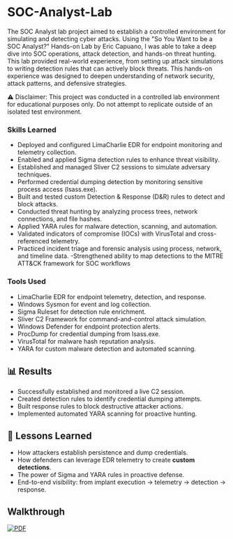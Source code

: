 # SOC-Analyst-Lab
The SOC Analyst lab project aimed to establish a controlled environment for simulating and detecting cyber attacks.  Using the "So You Want to be a SOC Analyst?" Hands-on Lab by Eric Capuano, I was able to take a deep dive into SOC operations, attack detection, and hands-on threat hunting.  This lab provided real-world experience, from setting up attack simulations to writing detection rules that can actively block threats.  This hands-on experience was designed to deepen understanding of network security, attack patterns, and defensive strategies.

⚠️ Disclaimer: This project was conducted in a controlled lab environment for educational purposes only. 
Do not attempt to replicate outside of an isolated test environment.


### Skills Learned

- Deployed and configured LimaCharlie EDR for endpoint monitoring and telemetry collection.
- Enabled and applied Sigma detection rules to enhance threat visibility.
- Established and managed Sliver C2 sessions to simulate adversary techniques.
- Performed credential dumping detection by monitoring sensitive process access (lsass.exe).
- Built and tested custom Detection & Response (D&R) rules to detect and block attacks.
- Conducted threat hunting by analyzing process trees, network connections, and file hashes.
- Applied YARA rules for malware detection, scanning, and automation.
- Validated indicators of compromise (IOCs) with VirusTotal and cross-referenced telemetry.
- Practiced incident triage and forensic analysis using process, network, and timeline data.
-Strengthened ability to map detections to the MITRE ATT&CK framework for SOC workflows

### Tools Used

- LimaCharlie EDR for endpoint telemetry, detection, and response.
- Windows Sysmon for event and log collection.
- Sigma Ruleset for detection rule enrichment.
- Sliver C2 Framework for command-and-control attack simulation.
- Windows Defender for endpoint protection alerts.
- ProcDump for credential dumping from lsass.exe.
- VirusTotal for malware hash reputation analysis.
- YARA for custom malware detection and automated scanning.

## 📊 Results
- Successfully established and monitored a live C2 session.
- Created detection rules to identify credential dumping attempts.
- Built response rules to block destructive attacker actions.
- Implemented automated YARA scanning for proactive hunting.

## 🚀 Lessons Learned
- How attackers establish persistence and dump credentials.
- How defenders can leverage EDR telemetry to create **custom detections**.
- The power of Sigma and YARA rules in proactive defense.
- End-to-end visibility: from implant execution → telemetry → detection → response.

## Walkthrough
[![PDF](https://img.shields.io/badge/-View%20Full%20Writeup-red?style=for-the-badge&logo=adobeacrobatreader)](writeup/SYWTBAS_Lab_Writeup.pdf)

